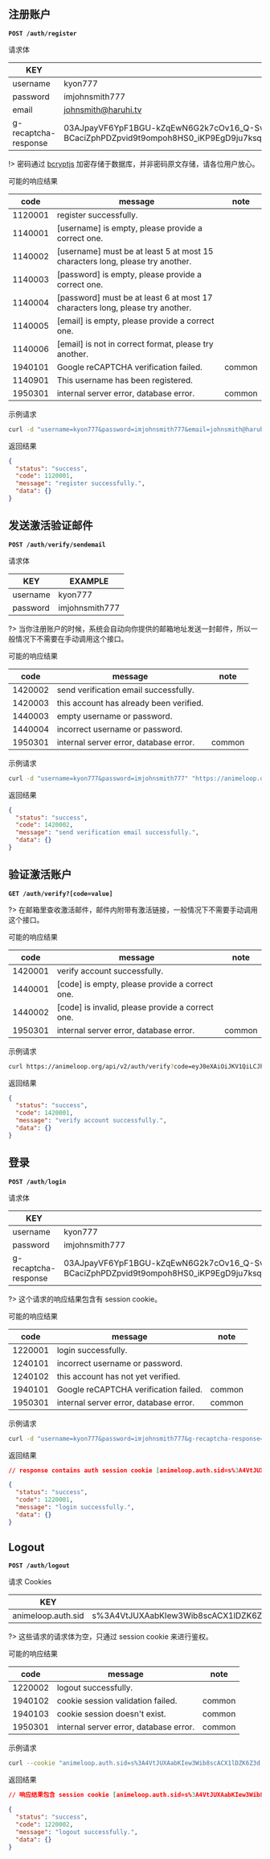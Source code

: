 ## 注册账户

**`POST /auth/register`**

请求体

| KEY                  | EXAMPLE                                                      |
| -------------------- | ------------------------------------------------------------ |
| username             | kyon777                                                      |
| password             | imjohnsmith777                                               |
| email                | [johnsmith@haruhi.tv](mailto:johnsmith@haruhi.tv)            |
| g-recaptcha-response | 03AJpayVF6YpF1BGU-kZqEwN6G2k7cOv16_Q-SvK8zOUHrtkqdlVrIf9BJhEnbecV7PwAgCSF1JKUC3Gr5AQILxBuSrKKZrvkHQlm2pZfnTFWuyq0rYID2oUhlsKxVA4FY03GEJV-BCaciZphPDZpvid9t9ompoh8HS0_iKP9EgD9ju7ksqSiy9XcVkHfOy7BQJ2qEeaR2qHxrG2wFLC6w0D4bG8dySX9VgKeMW_pvXnni9ZMLXIVcTz4WpDtaELvRaIc02wWjgmvZZ8DXJ0on2B7T1IACOFYu5dvDVRJz3DsRvs8nYIbz1MwRfzQGVycQz5p5Z8b1lwhkVotYlaetMS3A79ECfJPXOJs4_Hrd5q9TofiYOIbqFPk |

!> 密码通过 [bcryptjs](https://github.com/dcodeIO/bcrypt.js) 加密存储于数据库，并非密码原文存储，请各位用户放心。

可能的响应结果

| code    | message                                                      | note   |
| ------- | ------------------------------------------------------------ | ------ |
| 1120001 | register successfully.                                       |        |
| 1140001 | [username] is empty, please provide a correct one.           |        |
| 1140002 | [username] must be at least 5 at most 15 characters long, please try another. |        |
| 1140003 | [password] is empty, please provide a correct one.           |        |
| 1140004 | [password] must be at least 6 at most 17 characters long, please try another. |        |
| 1140005 | [email] is empty, please provide a correct one.              |        |
| 1140006 | [email] is not in correct format, please try another.        |        |
| 1940101 | Google reCAPTCHA verification failed.                        | common |
| 1140901 | This username has been registered.                           |        |
| 1950301 | internal server error, database error.                       | common |

示例请求

```bash
curl -d "username=kyon777&password=imjohnsmith777&email=johnsmith@haruhi.tv&g-recaptcha-response=03AJpayVF6YpF1BGU-kZqEwN6G2k7cOv16_Q-SvK8zOUHrtkqdlVrIf9BJhEnbecV7PwAgCSF1JKUC3Gr5AQILxBuSrKKZrvkHQlm2pZfnTFWuyq0rYID2oUhlsKxVA4FY03GEJV-BCaciZphPDZpvid9t9ompoh8HS0_iKP9EgD9ju7ksqSiy9XcVkHfOy7BQJ2qEeaR2qHxrG2wFLC6w0D4bG8dySX9VgKeMW_pvXnni9ZMLXIVcTz4WpDtaELvRaIc02wWjgmvZZ8DXJ0on2B7T1IACOFYu5dvDVRJz3DsRvs8nYIbz1MwRfzQGVycQz5p5Z8b1lwhkVotYlaetMS3A79ECfJPXOJs4_Hrd5q9TofiYOIbqFPk" "https://animeloop.org/api/v2/auth/register"
```

返回结果

```json
{
  "status": "success",
  "code": 1120001,
  "message": "register successfully.",
  "data": {}
}
```

## 发送激活验证邮件

**`POST /auth/verify/sendemail`**

请求体

| KEY      | EXAMPLE        |
| -------- | -------------- |
| username | kyon777        |
| password | imjohnsmith777 |

?> 当你注册账户的时候，系统会自动向你提供的邮箱地址发送一封邮件，所以一般情况下不需要在手动调用这个接口。

可能的响应结果

| code    | message                                 | note   |
| ------- | --------------------------------------- | ------ |
| 1420002 | send verification email successfully.   |        |
| 1420003 | this account has already been verified. |        |
| 1440003 | empty username or password.             |        |
| 1440004 | incorrect username or password.         |        |
| 1950301 | internal server error, database error.  | common |

示例请求

```bash
curl -d "username=kyon777&password=imjohnsmith777" "https://animeloop.org/api/v2/auth/verify/sendemail"
```

返回结果

```json
{
  "status": "success",
  "code": 1420002,
  "message": "send verification email successfully.",
  "data": {}
}
```

## 验证激活账户

**`GET /auth/verify?[code=value]`**

?> 在邮箱里查收激活邮件，邮件内附带有激活链接，一般情况下不需要手动调用这个接口。

可能的响应结果

| code    | message                                          | note   |
| ------- | ------------------------------------------------ | ------ |
| 1420001 | verify account successfully.                     |        |
| 1440001 | [code] is empty, please provide a correct one.   |        |
| 1440002 | [code] is invalid, please provide a correct one. |        |
| 1950301 | internal server error, database error.           | common |

示例请求

```bash
curl https://animeloop.org/api/v2/auth/verify?code=eyJ0eXAiOiJKV1QiLCJhbGciOiJIUzI1NiJ9.eyJhY3Rpb24iOiJ2ZXJpZnkiLCJ1c2VybmFtZSI6InNxaW5jdXJyeTIiLCJkYXRlIjoiMjAxOC0wMS0yN1QwNToyMDozMC40NjhaIn0.JZ8xpCqusaAw_swnHT4bKXfjyxBxfHz0HyBkmVVoe-A
```

返回结果

```json
{
  "status": "success",
  "code": 1420001,
  "message": "verify account successfully.",
  "data": {}
}
```

## 登录

**`POST /auth/login`**

请求体

| KEY                  | EXAMPLE                                                      |
| -------------------- | ------------------------------------------------------------ |
| username             | kyon777                                                      |
| password             | imjohnsmith777                                               |
| g-recaptcha-response | 03AJpayVF6YpF1BGU-kZqEwN6G2k7cOv16_Q-SvK8zOUHrtkqdlVrIf9BJhEnbecV7PwAgCSF1JKUC3Gr5AQILxBuSrKKZrvkHQlm2pZfnTFWuyq0rYID2oUhlsKxVA4FY03GEJV-BCaciZphPDZpvid9t9ompoh8HS0_iKP9EgD9ju7ksqSiy9XcVkHfOy7BQJ2qEeaR2qHxrG2wFLC6w0D4bG8dySX9VgKeMW_pvXnni9ZMLXIVcTz4WpDtaELvRaIc02wWjgmvZZ8DXJ0on2B7T1IACOFYu5dvDVRJz3DsRvs8nYIbz1MwRfzQGVycQz5p5Z8b1lwhkVotYlaetMS3A79ECfJPXOJs4_Hrd5q9TofiYOIbqFPk |

?> 这个请求的响应结果包含有 session cookie。

可能的响应结果

| code    | message                                | note   |
| ------- | -------------------------------------- | ------ |
| 1220001 | login successfully.                    |        |
| 1240101 | incorrect username or password.        |        |
| 1240102 | this account has not yet verified.     |        |
| 1940101 | Google reCAPTCHA verification failed.  | common |
| 1950301 | internal server error, database error. | common |

示例请求

```bash
curl -d "username=kyon777&password=imjohnsmith777&g-recaptcha-response=03AJpayVF6YpF1BGU-kZqEwN6G2k7cOv16_Q-SvK8zOUHrtkqdlVrIf9BJhEnbecV7PwAgCSF1JKUC3Gr5AQILxBuSrKKZrvkHQlm2pZfnTFWuyq0rYID2oUhlsKxVA4FY03GEJV-BCaciZphPDZpvid9t9ompoh8HS0_iKP9EgD9ju7ksqSiy9XcVkHfOy7BQJ2qEeaR2qHxrG2wFLC6w0D4bG8dySX9VgKeMW_pvXnni9ZMLXIVcTz4WpDtaELvRaIc02wWjgmvZZ8DXJ0on2B7T1IACOFYu5dvDVRJz3DsRvs8nYIbz1MwRfzQGVycQz5p5Z8b1lwhkVotYlaetMS3A79ECfJPXOJs4_Hrd5q9TofiYOIbqFPk" "https://animeloop.org/api/v2/auth/login"
```

返回结果

```json
// response contains auth session cookie [animeloop.auth.sid=s%3A4VtJUXAabKIew3Wib8scACX1lDZK6Z3d.7Hqy%2F8Nk8d0rFr4ygSCoEnwg5GD%2BVMfghQieThqQ2dU]

{
  "status": "success",
  "code": 1220001,
  "message": "login successfully.",
  "data": {}
}
```

## Logout

**`POST /auth/logout`**

请求 Cookies

| KEY                | EXAMPLE                                                      |
| ------------------ | ------------------------------------------------------------ |
| animeloop.auth.sid | s%3A4VtJUXAabKIew3Wib8scACX1lDZK6Z3d.7Hqy%2F8Nk8d0rFr4ygSCoEnwg5GD%2BVMfghQieThqQ2dU |

?> 这些请求的请求体为空，只通过 session cookie 来进行鉴权。

可能的响应结果

| code    | message                                | note   |
| ------- | -------------------------------------- | ------ |
| 1220002 | logout successfully.                   |        |
| 1940102 | cookie session validation failed.      | common |
| 1940103 | cookie session doesn't exist.          | common |
| 1950301 | internal server error, database error. | common |

示例请求

```bash
curl --cookie "animeloop.auth.sid=s%3A4VtJUXAabKIew3Wib8scACX1lDZK6Z3d.7Hqy%2F8Nk8d0rFr4ygSCoEnwg5GD%2BVMfghQieThqQ2dU" "https://animeloop.org/api/v2/auth/logout"
```

返回结果

```json
// 响应结果包含 session cookie [animeloop.auth.sid=s%3A4VtJUXAabKIew3Wib8scACX1lDZK6Z3d.7Hqy%2F8Nk8d0rFr4ygSCoEnwg5GD%2BVMfghQieThqQ2dU]

{
  "status": "success",
  "code": 1220002,
  "message": "logout successfully.",
  "data": {}
}
```

